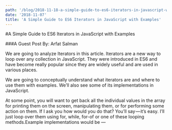 ```yaml
---
path: '/blog/2018-11-18-a-simple-guide-to-es6-iterators-in-javascript-with-examples'
date: '2018-11-07'
title: 'A Simple Guide to ES6 Iterators in JavaScript with Examples'
---
```


#A Simple Guide to ES6 Iterators in JavaScript with Examples

###A Guest Post By: Arfat Salman

We are going to analyze Iterators in this article. Iterators are a new way to loop over any collection in JavaScript. They were introduced in ES6 and have become really popular since they are widely useful and are used in various places.

We are going to conceptually understand what iterators are and where to use them with examples. We’ll also see some of its implementations in JavaScript.

At some point, you will want to get back all the individual values in the array for printing them on the screen, manipulating them, or for performing some action on them. If I ask you how would you do that? You’ll say — it’s easy. I’ll just loop over them using for, while, for-of or one of these looping methods.Example implementations would be —
